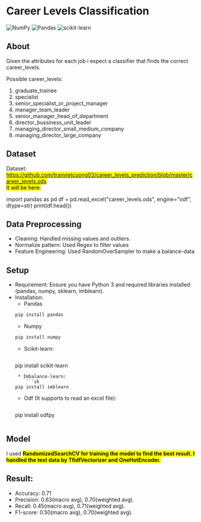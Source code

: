 # Career Levels Classification
![NumPy](https://img.shields.io/badge/numpy-%23013243.svg?style=for-the-badge&logo=numpy&logoColor=white)
![Pandas](https://img.shields.io/badge/pandas-%23150458.svg?style=for-the-badge&logo=pandas&logoColor=white)
![scikit-learn](https://img.shields.io/badge/scikit--learn-%23F7931E.svg?style=for-the-badge&logo=scikit-learn&logoColor=white)

## About

Given the attributes for each job i expect a classifier that finds the correct career_levels. 

Possible career_levels:
  1. graduate_trainee
  2. specialist
  3. senior_specialist_or_project_manager
  4. manager_team_leader
  5. senior_manager_head_of_department
  6. director_bussiness_unit_leader
  7. managing_director_small_medium_company
  8. managing_director_large_company

## Dataset
Dataset: <mark style="color: blue;">https://github.com/tranvietcuong03/career_levels_prediction/blob/master/career_levels.ods<mark/> <br>
It will be here: 

import pandas as pd
df = pd.read_excel("career_levels.ods", engine="odf", dtype=str)
print(df.head())


## Data Preprocessing
* Cleaning: Handled missing values and outliers.
* Normalize pattern: Used Regex to filter values
* Feature Engineering: Used RandomOverSampler to make a balance-data

## Setup
- Requirement: Ensure you have Python 3 and required libraries installed (pandas, numpy, sklearn, imblearn).
- Installation:
  * Pandas
  ```sh
  pip install pandas
  ```
   * Numpy
  ```sh
  pip install numpy
  ```
   * Scikit-learn:
      ```sh
  pip install scikit-learn
  ```
   * Imbalance-learn:
      ```sh
  pip install imblearn
  ```
   * Odf (It supports to read an excel file):
      ```sh
  pip install odfpy
  ```

## Model

I used <mark style="font-weight: 600;">RandomizedSearchCV<mark/> for training the model to find the best result. I handled the text data by <mark style="font-weight: 600;">TfidfVectorizer<mark/> and <mark style="font-weight: 600;">OneHotEncoder<mark/>.

## Result:
* Accuracy: 0.71
* Precision: 0.63(macro avg), 0.70(weighted avg).
* Recall: 0.45(macro avg), 0.71(weighted avg).
* F1-score: 0.50(macro avg), 0.70(weighted avg).
